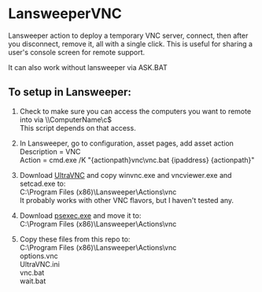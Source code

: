 # LansweeperVNC
Lansweeper action to deploy a temporary VNC server, connect, then after you disconnect, remove it, all with a single click.  This is useful for sharing a user's console screen for remote support.

It can also work without lansweeper via ASK.BAT

## To setup in Lansweeper:
1. Check to make sure you can access the computers you want to remote into via \\\\ComputerName\c$<br>
   This script depends on that access.

2. In Lansweeper, go to configuration, asset pages, add asset action<br>
Description = VNC<br>
Action = cmd.exe /K "{actionpath}vnc\vnc.bat {ipaddress} {actionpath}"

3. Download <a href="https://uvnc.com/downloads/ultravnc.html">UltraVNC</a> and copy winvnc.exe and vncviewer.exe and setcad.exe to:<br>
C:\Program Files (x86)\Lansweeper\Actions\vnc<br>
It probably works with other VNC flavors, but I haven't tested any.

4. Download <a href="https://learn.microsoft.com/en-us/sysinternals/downloads/psexec">psexec.exe</a> and move it to:<br>
C:\Program Files (x86)\Lansweeper\Actions\vnc

5. Copy these files from this repo to:<br>
C:\Program Files (x86)\Lansweeper\Actions\vnc<br>
options.vnc<br>
UltraVNC.ini<br>
vnc.bat<br>
wait.bat<br>

